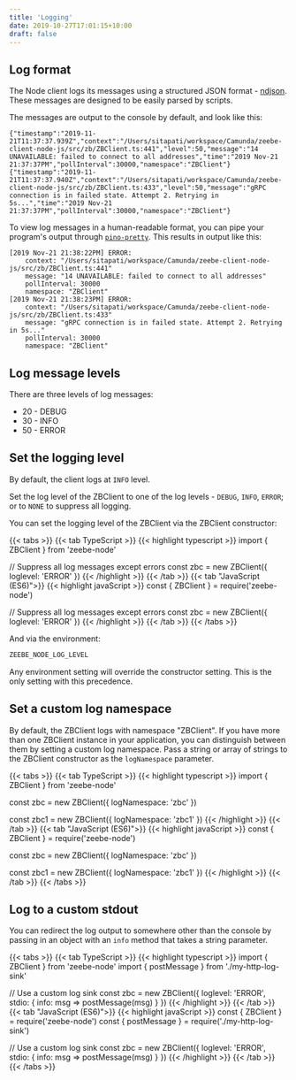 ```yaml
---
title: 'Logging'
date: 2019-10-27T17:01:15+10:00
draft: false
---
```


## Log format

The Node client logs its messages using a structured JSON format - [ndjson](http://ndjson.org/). These messages are designed to be easily parsed by scripts.

The messages are output to the console by default, and look like this:

```
{"timestamp":"2019-11-21T11:37:37.939Z","context":"/Users/sitapati/workspace/Camunda/zeebe-client-node-js/src/zb/ZBClient.ts:441","level":50,"message":"14 UNAVAILABLE: failed to connect to all addresses","time":"2019 Nov-21 21:37:37PM","pollInterval":30000,"namespace":"ZBClient"}
{"timestamp":"2019-11-21T11:37:37.940Z","context":"/Users/sitapati/workspace/Camunda/zeebe-client-node-js/src/zb/ZBClient.ts:433","level":50,"message":"gRPC connection is in failed state. Attempt 2. Retrying in 5s...","time":"2019 Nov-21 21:37:37PM","pollInterval":30000,"namespace":"ZBClient"}
```

To view log messages in a human-readable format, you can pipe your program's output through [`pino-pretty`](https://www.npmjs.com/package/pino-pretty). This results in output like this:

```
[2019 Nov-21 21:38:22PM] ERROR:
    context: "/Users/sitapati/workspace/Camunda/zeebe-client-node-js/src/zb/ZBClient.ts:441"
    message: "14 UNAVAILABLE: failed to connect to all addresses"
    pollInterval: 30000
    namespace: "ZBClient"
[2019 Nov-21 21:38:23PM] ERROR:
    context: "/Users/sitapati/workspace/Camunda/zeebe-client-node-js/src/zb/ZBClient.ts:433"
    message: "gRPC connection is in failed state. Attempt 2. Retrying in 5s..."
    pollInterval: 30000
    namespace: "ZBClient"
```

## Log message levels

There are three levels of log messages:

* 20 - DEBUG
* 30 - INFO
* 50 - ERROR

## Set the logging level

By default, the client logs at `INFO` level.

Set the log level of the ZBClient to one of the log levels - `DEBUG`, `INFO`, `ERROR`; or to `NONE` to suppress all logging.

You can set the logging level of the ZBClient via the ZBClient constructor:

<!-- prettier-ignore -->
{{< tabs >}}
  {{< tab TypeScript >}}
    {{< highlight typescript >}}
import { ZBClient } from 'zeebe-node'

// Suppress all log messages except errors
const zbc = new ZBClient({
  loglevel: 'ERROR'
})
{{< /highlight >}}
{{< /tab >}}
{{< tab "JavaScript (ES6)">}}
{{< highlight javaScript >}}
const { ZBClient } = require('zeebe-node')

// Suppress all log messages except errors
const zbc = new ZBClient({
  loglevel: 'ERROR'
})
{{< /highlight >}}
{{< /tab >}}
{{< /tabs >}}

And via the environment:

```bash
ZEEBE_NODE_LOG_LEVEL
```

Any environment setting will override the constructor setting. This is the only setting with this precedence.

## Set a custom log namespace

By default, the ZBClient logs with namespace "ZBClient". If you have more than one ZBClient instance in your application, you can distinguish between them by setting a custom log namespace. Pass a string or array of strings to the ZBClient constructor as the `logNamespace` parameter.

<!-- prettier-ignore -->
{{< tabs >}}
  {{< tab TypeScript >}}
    {{< highlight typescript >}}
import { ZBClient } from 'zeebe-node'

const zbc = new ZBClient({
  logNamespace: 'zbc'
})

const zbc1 = new ZBClient({
  logNamespace: 'zbc1'
})
{{< /highlight >}}
{{< /tab >}}
{{< tab "JavaScript (ES6)">}}
{{< highlight javaScript >}}
const { ZBClient } = require('zeebe-node')

const zbc = new ZBClient({
  logNamespace: 'zbc'
})

const zbc1 = new ZBClient({
  logNamespace: 'zbc1'
})
{{< /highlight >}}
{{< /tab >}}
{{< /tabs >}}

## Log to a custom stdout

You can redirect the log output to somewhere other than the console by passing in an object with an `info` method that takes a string parameter.

<!-- prettier-ignore -->
{{< tabs >}}
  {{< tab TypeScript >}}
    {{< highlight typescript >}}
import { ZBClient } from 'zeebe-node'
import { postMessage } from './my-http-log-sink'

// Use a custom log sink
const zbc = new ZBClient({
  loglevel: 'ERROR',
  stdio: {
    info: msg => postMessage(msg)
  }
})
{{< /highlight >}}
{{< /tab >}}
{{< tab "JavaScript (ES6)">}}
{{< highlight javaScript >}}
const { ZBClient } = require('zeebe-node')
const { postMessage } = require('./my-http-log-sink')

// Use a custom log sink
const zbc = new ZBClient({
  loglevel: 'ERROR',
  stdio: {
    info: msg => postMessage(msg)
  }
})
{{< /highlight >}}
{{< /tab >}}
{{< /tabs >}}